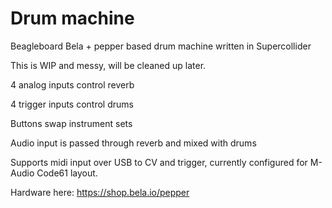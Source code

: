 # Drum machine
Beagleboard Bela + pepper based drum machine written in Supercollider

This is WIP and messy, will be cleaned up later.

4 analog inputs control reverb

4 trigger inputs control drums

Buttons swap instrument sets

Audio input is passed through reverb and mixed with drums

Supports midi input over USB to CV and trigger, currently configured for M-Audio Code61 layout.

Hardware here: https://shop.bela.io/pepper

